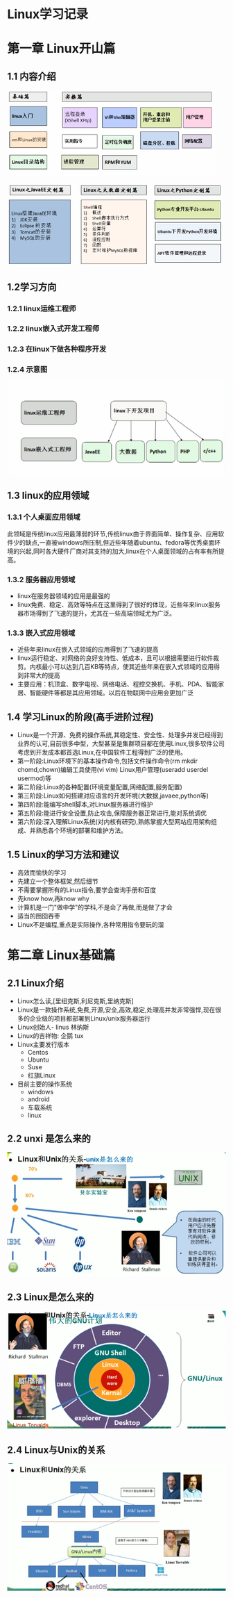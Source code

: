 # Linux学习记录

# 第一章 Linux开山篇

## 1.1 内容介绍



![studycontent](img/studycontent.png)

![studycontent](img/studycontent2.png)

## 1.2学习方向

### 1.2.1 linux运维工程师

### 1.2.2 linux嵌入式开发工程师

### 1.2.3 在linux下做各种程序开发

### 1.2.4 示意图

![示意图](img/linux学习方向.png)

## 1.3 linux的应用领域

### 1.3.1 个人桌面应用领域

​	此领域是传统linux应用最薄弱的环节,传统linux由于界面简单、操作复杂、应用软件少的缺点,一直被windows所压制,但近些年随着ubuntu、fedora等优秀桌面环境的兴起,同时各大硬件厂商对其支持的加大,linux在个人桌面领域的占有率有所提高。

### 1.3.2 服务器应用领域

- linux在服务器领域的应用是最强的
- linux免费、稳定、高效等特点在这里得到了很好的体现，近些年来linux服务器市场得到了飞速的提升，尤其在一些高端领域尤为广泛。

### 1.3.3 嵌入式应用领域

- 近些年来linux在嵌入式领域的应用得到了飞速的提高
- linux运行稳定、对网络的良好支持性、低成本，且可以根据需要进行软件裁剪。内核最小可以达到几百KB等特点，使其近些年来在嵌入式领域的应用得到非常大的提高
- 主要应用：机顶盒、数字电视、网络电话、程控交换机、手机、PDA、智能家居、智能硬件等都是其应用领域。以后在物联网中应用会更加广泛

## 1.4 学习Linux的阶段(高手进阶过程)

- Linux是一个开源、免费的操作系统,其稳定性、安全性、处理多并发已经得到业界的认可,目前很多中型，大型甚至是集群项目都在使用Linux,很多软件公司考虑到开发成本都首选Linux,在中国软件工程得到广泛的使用。
- 第一阶段:Linux环境下的基本操作命令,包括文件操作命令(rm mkdir chomd,chown)编辑工具使用(vi vim) Linux用户管理(useradd userdel usermod)等
- 第二阶段:Linux的各种配置(环境变量配置,网络配置,服务配置)
- 第三阶段:Linux如何搭建对应语言的开发环境(大数据,javaee,python等)
- 第四阶段:能编写shell脚本,对Linux服务器进行维护
- 第五阶段:能进行安全设置,防止攻击,保障服务器正常进行,能对系统调优
- 第六阶段:深入理解Linux系统(对内核有研究),熟练掌握大型网站应用架构组成、并熟悉各个环境的部署和维护方法。

## 1.5 Linux的学习方法和建议

- 高效而愉快的学习
- 先建立一个整体框架,然后细节
- 不需要掌握所有的Linux指令,要学会查询手册和百度
- 先know how,再know why
- 计算机是一门"做中学"的学科,不是会了再做,而是做了才会
- 适当的囫囵吞枣
- Linux不是编程,重点是实际操作,各种常用指令要玩的溜

# 第二章 Linux基础篇

## 2.1 Linux介绍

- Linux怎么读,[里纽克斯,利尼克斯,里纳克斯]
- Linux是一款操作系统,免费,开源,安全,高效,稳定,处理高并发非常强悍,现在很多的企业级的项目都部署到Linux/unix服务器运行
- Linux创始人- linus 林纳斯
- Linux的吉祥物: 企鹅 tux
- Linux主要发行版本
  - Centos
  - Ubuntu
  - Suse
  - 红旗Linux
- 目前主要的操作系统
  - windows
  - android
  - 车载系统
  - linux

## 2.2 unxi 是怎么来的

![Linux和Unix的关系](img/Linux和Unix的关系.png)

## 2.3 Linux是怎么来的

![Linux是怎么来的](img/Linux是怎么来的.png)

## 2.4 Linux与Unix的关系

![Linux与Unix的关系](img/Linux与Unix的关系.png)
